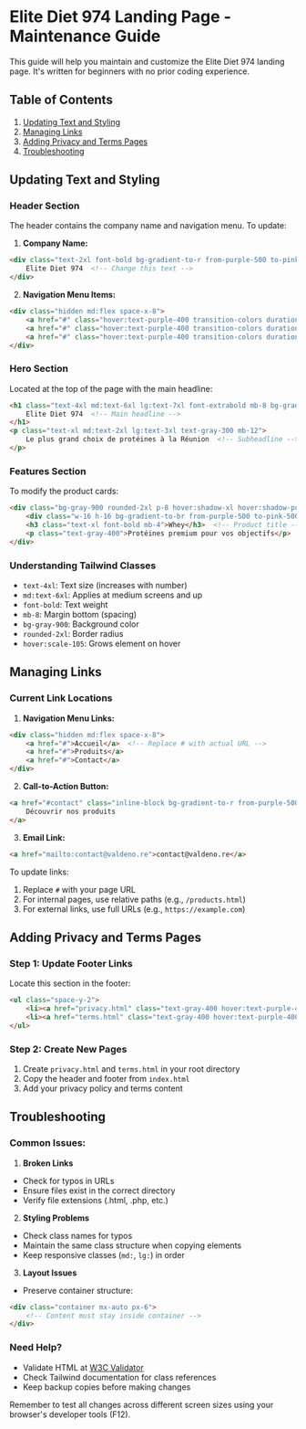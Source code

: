 # Elite Diet 974 Landing Page - Maintenance Guide

This guide will help you maintain and customize the Elite Diet 974 landing page. It's written for beginners with no prior coding experience.

## Table of Contents
1. [Updating Text and Styling](#updating-text-and-styling)
2. [Managing Links](#managing-links)
3. [Adding Privacy and Terms Pages](#adding-privacy-and-terms-pages)
4. [Troubleshooting](#troubleshooting)

## Updating Text and Styling

### Header Section
The header contains the company name and navigation menu. To update:

1. **Company Name:**
```html
<div class="text-2xl font-bold bg-gradient-to-r from-purple-500 to-pink-500 bg-clip-text text-transparent">
    Elite Diet 974  <!-- Change this text -->
</div>
```

2. **Navigation Menu Items:**
```html
<div class="hidden md:flex space-x-8">
    <a href="#" class="hover:text-purple-400 transition-colors duration-300">Accueil</a>
    <a href="#" class="hover:text-purple-400 transition-colors duration-300">Produits</a>
    <a href="#" class="hover:text-purple-400 transition-colors duration-300">Contact</a>
</div>
```

### Hero Section
Located at the top of the page with the main headline:

```html
<h1 class="text-4xl md:text-6xl lg:text-7xl font-extrabold mb-8 bg-gradient-to-r from-purple-400 to-pink-500 bg-clip-text text-transparent">
    Elite Diet 974  <!-- Main headline -->
</h1>
<p class="text-xl md:text-2xl lg:text-3xl text-gray-300 mb-12">
    Le plus grand choix de protéines à la Réunion  <!-- Subheadline -->
</p>
```

### Features Section
To modify the product cards:

```html
<div class="bg-gray-900 rounded-2xl p-8 hover:shadow-xl hover:shadow-purple-500/10 transform hover:scale-105 transition-all duration-300">
    <div class="w-16 h-16 bg-gradient-to-br from-purple-500 to-pink-500 rounded-lg mb-6"></div>
    <h3 class="text-xl font-bold mb-4">Whey</h3>  <!-- Product title -->
    <p class="text-gray-400">Protéines premium pour vos objectifs</p>  <!-- Product description -->
</div>
```

### Understanding Tailwind Classes
- `text-4xl`: Text size (increases with number)
- `md:text-6xl`: Applies at medium screens and up
- `font-bold`: Text weight
- `mb-8`: Margin bottom (spacing)
- `bg-gray-900`: Background color
- `rounded-2xl`: Border radius
- `hover:scale-105`: Grows element on hover

## Managing Links

### Current Link Locations

1. **Navigation Menu Links:**
```html
<div class="hidden md:flex space-x-8">
    <a href="#">Accueil</a>  <!-- Replace # with actual URL -->
    <a href="#">Produits</a>
    <a href="#">Contact</a>
</div>
```

2. **Call-to-Action Button:**
```html
<a href="#contact" class="inline-block bg-gradient-to-r from-purple-500 to-pink-500 px-8 py-4 rounded-full">
    Découvrir nos produits
</a>
```

3. **Email Link:**
```html
<a href="mailto:contact@valdeno.re">contact@valdeno.re</a>
```

To update links:
1. Replace `#` with your page URL
2. For internal pages, use relative paths (e.g., `/products.html`)
3. For external links, use full URLs (e.g., `https://example.com`)

## Adding Privacy and Terms Pages

### Step 1: Update Footer Links
Locate this section in the footer:

```html
<ul class="space-y-2">
    <li><a href="privacy.html" class="text-gray-400 hover:text-purple-400 transition-colors duration-300">Mentions légales</a></li>
    <li><a href="terms.html" class="text-gray-400 hover:text-purple-400 transition-colors duration-300">Politique de confidentialité</a></li>
</ul>
```

### Step 2: Create New Pages
1. Create `privacy.html` and `terms.html` in your root directory
2. Copy the header and footer from `index.html`
3. Add your privacy policy and terms content

## Troubleshooting

### Common Issues:

1. **Broken Links**
- Check for typos in URLs
- Ensure files exist in the correct directory
- Verify file extensions (.html, .php, etc.)

2. **Styling Problems**
- Check class names for typos
- Maintain the same class structure when copying elements
- Keep responsive classes (`md:`, `lg:`) in order

3. **Layout Issues**
- Preserve container structure:
```html
<div class="container mx-auto px-6">
    <!-- Content must stay inside container -->
</div>
```

### Need Help?
- Validate HTML at [W3C Validator](https://validator.w3.org/)
- Check Tailwind documentation for class references
- Keep backup copies before making changes

Remember to test all changes across different screen sizes using your browser's developer tools (F12).